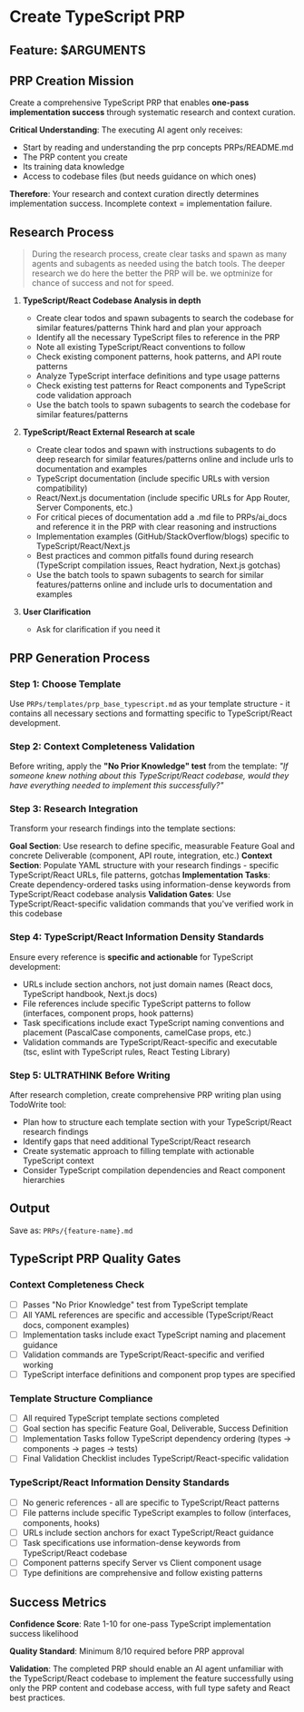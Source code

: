 # Create TypeScript PRP

## Feature: $ARGUMENTS

## PRP Creation Mission

Create a comprehensive TypeScript PRP that enables **one-pass implementation success** through systematic research and context curation.

**Critical Understanding**: The executing AI agent only receives:

- Start by reading and understanding the prp concepts PRPs/README.md
- The PRP content you create
- Its training data knowledge
- Access to codebase files (but needs guidance on which ones)

**Therefore**: Your research and context curation directly determines implementation success. Incomplete context = implementation failure.

## Research Process

> During the research process, create clear tasks and spawn as many agents and subagents as needed using the batch tools. The deeper research we do here the better the PRP will be. we optminize for chance of success and not for speed.

1. **TypeScript/React Codebase Analysis in depth**
   - Create clear todos and spawn subagents to search the codebase for similar features/patterns Think hard and plan your approach
   - Identify all the necessary TypeScript files to reference in the PRP
   - Note all existing TypeScript/React conventions to follow
   - Check existing component patterns, hook patterns, and API route patterns
   - Analyze TypeScript interface definitions and type usage patterns
   - Check existing test patterns for React components and TypeScript code validation approach
   - Use the batch tools to spawn subagents to search the codebase for similar features/patterns

2. **TypeScript/React External Research at scale**
   - Create clear todos and spawn with instructions subagents to do deep research for similar features/patterns online and include urls to documentation and examples
   - TypeScript documentation (include specific URLs with version compatibility)
   - React/Next.js documentation (include specific URLs for App Router, Server Components, etc.)
   - For critical pieces of documentation add a .md file to PRPs/ai_docs and reference it in the PRP with clear reasoning and instructions
   - Implementation examples (GitHub/StackOverflow/blogs) specific to TypeScript/React/Next.js
   - Best practices and common pitfalls found during research (TypeScript compilation issues, React hydration, Next.js gotchas)
   - Use the batch tools to spawn subagents to search for similar features/patterns online and include urls to documentation and examples

3. **User Clarification**
   - Ask for clarification if you need it

## PRP Generation Process

### Step 1: Choose Template

Use `PRPs/templates/prp_base_typescript.md` as your template structure - it contains all necessary sections and formatting specific to TypeScript/React development.

### Step 2: Context Completeness Validation

Before writing, apply the **"No Prior Knowledge" test** from the template:
_"If someone knew nothing about this TypeScript/React codebase, would they have everything needed to implement this successfully?"_

### Step 3: Research Integration

Transform your research findings into the template sections:

**Goal Section**: Use research to define specific, measurable Feature Goal and concrete Deliverable (component, API route, integration, etc.)
**Context Section**: Populate YAML structure with your research findings - specific TypeScript/React URLs, file patterns, gotchas
**Implementation Tasks**: Create dependency-ordered tasks using information-dense keywords from TypeScript/React codebase analysis
**Validation Gates**: Use TypeScript/React-specific validation commands that you've verified work in this codebase

### Step 4: TypeScript/React Information Density Standards

Ensure every reference is **specific and actionable** for TypeScript development:

- URLs include section anchors, not just domain names (React docs, TypeScript handbook, Next.js docs)
- File references include specific TypeScript patterns to follow (interfaces, component props, hook patterns)
- Task specifications include exact TypeScript naming conventions and placement (PascalCase components, camelCase props, etc.)
- Validation commands are TypeScript/React-specific and executable (tsc, eslint with TypeScript rules, React Testing Library)

### Step 5: ULTRATHINK Before Writing

After research completion, create comprehensive PRP writing plan using TodoWrite tool:

- Plan how to structure each template section with your TypeScript/React research findings
- Identify gaps that need additional TypeScript/React research
- Create systematic approach to filling template with actionable TypeScript context
- Consider TypeScript compilation dependencies and React component hierarchies

## Output

Save as: `PRPs/{feature-name}.md`

## TypeScript PRP Quality Gates

### Context Completeness Check

- [ ] Passes "No Prior Knowledge" test from TypeScript template
- [ ] All YAML references are specific and accessible (TypeScript/React docs, component examples)
- [ ] Implementation tasks include exact TypeScript naming and placement guidance
- [ ] Validation commands are TypeScript/React-specific and verified working
- [ ] TypeScript interface definitions and component prop types are specified

### Template Structure Compliance

- [ ] All required TypeScript template sections completed
- [ ] Goal section has specific Feature Goal, Deliverable, Success Definition
- [ ] Implementation Tasks follow TypeScript dependency ordering (types → components → pages → tests)
- [ ] Final Validation Checklist includes TypeScript/React-specific validation

### TypeScript/React Information Density Standards

- [ ] No generic references - all are specific to TypeScript/React patterns
- [ ] File patterns include specific TypeScript examples to follow (interfaces, components, hooks)
- [ ] URLs include section anchors for exact TypeScript/React guidance
- [ ] Task specifications use information-dense keywords from TypeScript/React codebase
- [ ] Component patterns specify Server vs Client component usage
- [ ] Type definitions are comprehensive and follow existing patterns

## Success Metrics

**Confidence Score**: Rate 1-10 for one-pass TypeScript implementation success likelihood

**Quality Standard**: Minimum 8/10 required before PRP approval

**Validation**: The completed PRP should enable an AI agent unfamiliar with the TypeScript/React codebase to implement the feature successfully using only the PRP content and codebase access, with full type safety and React best practices.
